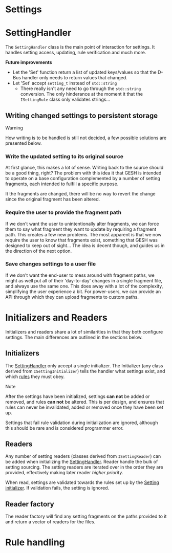 # Settings

# SettingHandler
The `SettingHandler` class is the main point of interaction for settings. It
handles setting access, updating, rule verification and much more.

**Future improvements**
* Let the 'Set' function return a list of updated keys/values so that the D-Bus
  handler only needs to return values that changed.
* Let 'Set' accept `setting_t` instead of `std::string`
  - There really isn't any need to go through the `std::string` conversion. The
    only hinderance at the moment it that the `ISettingRule` class only
    validates strings...

## Writing changed settings to persistent storage
> [!WARNING]
> How writing is to be handled is still not decided, a few possible solutions
  are presented below.

### Write the updated setting to its original source
At first glance, this makes a lot of sense. Writing back to the source should
be a good thing, right? The problem with this idea it that GESH is intended to
operate on a base configuration complemented by a number of setting fragments,
each intended to fulfill a specific purpose.

It the fragments are changed, there will be no way to revert the change since
the original fragment has been altered.

### Require the user to provide the fragment path
If we don't want the user to unintentionally alter fragments, we can force them
to say what fragment they want to update by requiring a fragment path. This
creates a few new problems. The most apparent is that we now require the user
to know that fragments exist, something that GESH was designed to keep out of
sight... The idea is decent though, and guides us in the direction of the next
option.

### Save changes settings to a user file
If we don't want the end-user to mess around with fragment paths, we might as
well put all of their 'day-to-day' changes in a single fragment file, and
always use the same one. This does away with a lot of the complexity,
simplifying the user experience a bit. For power-users, we can provide an API
through which they can upload fragments to custom paths.

# Initializers and Readers
Initializers and readers share a lot of similarities in that they both
configure settings. The main differences are outlined in the sections below. 

## Initializers
The [SettingHandler](#settinghandler) only accept a single initializer. The
Initializer (any class derived from `ISettingInitializer`) tells the handler
what settings exist, and which [rules](#rule-handling) they must obey.

> [!NOTE]
> After the settings have been initialized, settings **can not** be added or
  removed, and rules **can not** be altered.  This is per design, and ensures
  that rules can never be invalidated, added or removed once they have been
  set up.

Settings that fail rule validation during initialization are ignored, although
this should be rare and is considered programmer error.

## Readers
Any number of setting readers (classes derived from `ISettingReader`) can be
added when initializing the [SettingHandler](#settinghandler). Reader handle
the bulk of setting sourcing. The setting readers are iterated over in the
order they are provided, effectively making later reader _higher priority_.

When read, settings are validated towards the rules set up by the [Setting
initializer](#initializers). If validation fails, the setting is ignored.

## Reader factory
The reader factory will find any setting fragments on the paths provided to it
and return a vector of readers for the files.

# Rule handling

